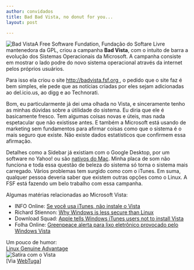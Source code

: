 ```yaml
---
author: convidados
title: Bad Bad Vista, no donut for you...
layout: post

---
```


![Bad Vista][1]A Free Software Fundation, Fundação do Softare Livre mantenedora da GPL, criou a campanha **Bad Vista**, com o intuito de barra a evolução dos Sistemas Operacionais da Microsoft. A campanha consiste em mostrar o lado podre do novo sistema operacional através da internet pelos próprios usuários.

Para isso ela criou o site [http://badvista.fsf.org ][2], o pedido que o site faz é bem simples, ele pede que as notícias criadas por eles sejam adicionadas ao del.icio.us, ao digg e ao Technorati.

Bom, eu particularmente já dei uma olhada no Vista, e sinceramente tenho as minhas dúvidas sobre a útilidade do sistema. Eu diria que ele é basicamente fresco. Tem algumas coisas novas e úteis, mas nada espetacular que não existisse antes. E também a Microsoft está usando de marketing sem fundamentos para afirmar coisas como que o sistema é o mais seguro que existe. Não existe dados estatísticos que confirmem essa afirmação.

Detalhes como a Sidebar já existiam com o Google Desktop, por um software no Yahoo! ou são [nativos do Mac][3]. Minha placa de som não funciona e toda essa questão de beleza do sistema só torna o sistema mais carregado. Vários problemas tem surgido como com o iTunes. Em suma, qualquer pessoa deveria saber que existem outras opções como o Linux. A FSF está fazendo um belo trabalho com essa campanha.

Algumas matérias relacionadas ao Microsoft Vista:

*   INFO Online: [Se você usa iTunes, não instale o Vista][4]
*   Richard Stiennon: [Why Windows is less secure than Linux][5]
*   Download Squad: [Apple tells Windows iTunes users not to install Vista][6]
*   Folha Online: [Greenpeace alerta para lixo eletrônico provocado pelo Windows Vista][7]

Um pouco de humor:  
[ Linux Genuine Advantage][8]  
![Satira com o Vista][9]  
[Via [WebTuga][10]] 

[1]: http://vidageek.net/wp-content/uploads/2007/02/badvista_no_littering.thumbnail.png
[2]: http://badvista.fsf.org "Bad Vista"
[3]: http://vidageek.net/?p=15 "Mac Widgets"
[4]: http://info.abril.com.br/aberto/infonews/022007/05022007-7.shl
[5]: http://blogs.zdnet.com/threatchaos/?p=311
[6]: http://www.downloadsquad.com/2007/02/03/apple-tells-windows-itunes-users-not-to-install-vista/
[7]: http://www1.folha.uol.com.br/folha/informatica/ult124u21551.shtml
[8]: http://www.linuxgenuineadvantage.org/ "Linux Genuine Advantage"
[9]: http://cache.gizmodo.com/assets/resources/2007/02/pavista.jpg
[10]: http://www.webtuga.com/2007/02/06/microsoft/comprar-o-windows-vista-pode-ser-um-pesadelo.php/


